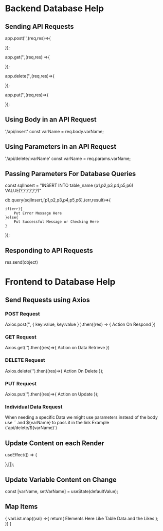 # Backend Database Help

## Sending API Requests
app.post('',(req,res)=>{ 

}); 

app.get('',(req,res) =>{ 
 
}); 
  
app.delete('',(req,res)=>{ 
 
}); 
 
app.put('',(req,res)=>{ 
 
}); 
 
## Using Body in an API Request
'/api/insert' 
const varName = req.body.varName; 

## Using Parameters in an API Request
'/api/delete/:varName' 
const varName = req.params.varName;


## Passing Parameters For Database Queries
const sqlInsert = "INSERT INTO table_name (p1,p2,p3,p4,p5,p6) VALUE(?,?,?,?,?,?)" 

db.query(sqlInsert,[p1,p2,p3,p4,p5,p6],(err,result)=>{ 
    
    if(err){ 
        Put Error Message Here 
    }else{ 
        Put Successful Message or Checking Here 
    } 

}); 

## Responding to API Requests
res.send(object) 


# Frontend to Database Help

## Send Requests using Axios

### POST Request
Axios.post('', 
{ 
    key:value, 
    key:value 
} 
).then((res) => { 
    Action On Respond
}) 

### GET Request
Axios.get('').then((res)=>{ 
    Action on Data Retrieve 
}) 

### DELETE Request
Axios.delete('').then((res)=>{ 
    Action On Delete
}); 

### PUT Request
Axios.put('').then((res)=>{ 
    Action on Update 
}); 

### Individual Data Request
When needing a specific Data we might use parameters instead of the body use `` and ${varName} to pass it in the link Example (`api/delete/${varName}`) 

## Update Content on each Render
useEffect(() => {

},[]);

## Update Variable Content on Change
const [varName, setVarName] = useState(defaultValue);

## Map Items
{ 
    varList.map((val) =>{ 
        return( 
            Elements Here Like Table Data and the Likes 
        ); 
    }) 
} 
